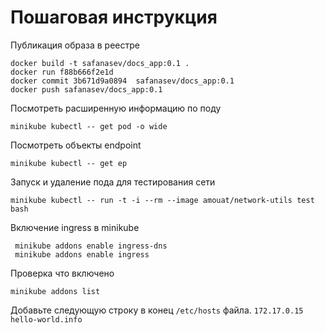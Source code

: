 # Пошаговая инструкция
Публикация образа в реестре
```
docker build -t safanasev/docs_app:0.1 .
docker run f88b666f2e1d
docker commit 3b671d9a0894  safanasev/docs_app:0.1
docker push safanasev/docs_app:0.1
```

Посмотреть расширенную информацию по поду
```
minikube kubectl -- get pod -o wide
```
Посмотреть объекты endpoint
```
minikube kubectl -- get ep
```
Запуск и удаление пода для тестирования сети
```
minikube kubectl -- run -t -i --rm --image amouat/network-utils test bash
```
Включение ingress в minikube
```
 minikube addons enable ingress-dns
 minikube addons enable ingress
```
Проверка что включено
```
minikube addons list
```

Добавьте следующую строку в конец `/etc/hosts` файла.
`172.17.0.15 hello-world.info`



